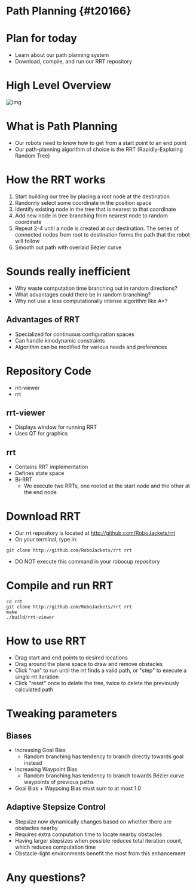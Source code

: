 # Path Planning {#t20166}


# Plan for today

-   Learn about our path planning system
-   Download, compile, and run our RRT repository


# High Level Overview

![img](https://i.imgur.com/4Y3wCJH.jpg)


# What is Path Planning

-   Our robots need to know how to get from a start point to an end point
-   Our path-planning algorithm of choice is the RRT (Rapidly-Exploring Random Tree)


# How the RRT works

1.  Start building our tree by placing a root node at the destination
2.  Randomly select some coordinate in the position space
3.  Identify existing node in the tree that is nearest to that coordinate
4.  Add new node in tree branching from nearest node to random coordinate
5.  Repeat 2-4 until a node is created at our destination. The series of connected nodes from root to destination forms the path that the robot will follow
6.  Smooth out path with overlaid Bézier curve


# Sounds really inefficient

-   Why waste computation time branching out in random directions?
-   What advantages could there be in random branching?
-   Why not use a less computationally intense algorithm like A\*?


## Advantages of RRT

-   Specialized for continuous configuration spaces
-   Can handle kinodynamic constraints
-   Algorithm can be modified for various needs and preferences


# Repository Code

-   rrt-viewer
-   rrt


## rrt-viewer

-   Displays window for running RRT
-   Uses QT for graphics


## rrt

-   Contains RRT implementation
-   Defines state space
-   Bi-RRT
    -   We execute two RRTs, one rooted at the start node and the other at the end node


# Download RRT

-   Our rrt repository is located at <http://github.com/RoboJackets/rrt>
-   On your terminal, type in:

```shell
git clone http://github.com/RoboJackets/rrt rrt
```

-   DO NOT execute this command in your robocup repository


# Compile and run RRT

```shell
cd rrt
git clone http://github.com/RoboJackets/rrt rrt
make
./build/rrt-viewer
```


# How to use RRT

-   Drag start and end points to desired locations
-   Drag around the plane space to draw and remove obstacles
-   Click "run" to run until the rrt finds a valid path, or "step" to execute a single rrt iteration
-   Click "reset" once to delete the tree, twice to delete the previously calculated path


# Tweaking parameters


## Biases

-   Increasing Goal Bias
    -   Random branching has tendency to branch directly towards goal instead
-   Increasing Waypoint Bias
    -   Random branching has tendency to branch towards Bézier curve waypoints of previous paths
-   Goal Bias + Waypoing Bias must sum to at most 1.0


## Adaptive Stepsize Control

-   Stepsize now dynamically changes based on whether there are obstacles nearby
-   Requires extra computation time to locate nearby obstacles
-   Having larger stepsizes when possible reduces total iteration count, which reduces computation time
-   Obstacle-light environments benefit the most from this enhancement


# Any questions?
